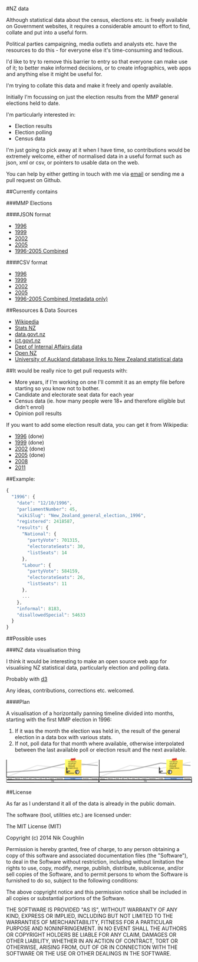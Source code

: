 #NZ data

Although statistical data about the census, elections etc. is freely available on Government websites, it requires a considerable amount to effort to find, collate and put into a useful form.

Political parties campaigning, media outlets and analysts etc. have the resources to do this - for everyone else it's time-consuming and tedious.

I'd like to try to remove this barrier to entry so that everyone can make use of it; to better make informed decisions, or to create infographics, web apps and anything else it might be useful for.

I'm trying to collate this data and make it freely and openly available.

Initially I'm focussing on just the election results from the MMP general elections held to date.

I'm particularly interested in:

- Election results
- Election polling
- Census data

I'm just going to pick away at it when I have time, so contributions would be extremely welcome, either of normalised data in a useful format such as json, xml or csv, or pointers to usable data on the web.  

You can help by either getting in touch with me via [email](mailto:nrkn.com@gmail.com) or sending me a pull request on Github.

##Currently contains

###MMP Elections

####JSON format
- [1996](https://github.com/nrkn/nz-data/blob/master/nz-general-election-1996.json)
- [1999](https://github.com/nrkn/nz-data/blob/master/nz-general-election-1999.json)
- [2002](https://github.com/nrkn/nz-data/blob/master/nz-general-election-2002.json)
- [2005](https://github.com/nrkn/nz-data/blob/master/nz-general-election-2005.json)
- [1996-2005 Combined](https://github.com/nrkn/nz-data/blob/master/nz-general-elections.json)

####CSV format
- [1996](https://github.com/nrkn/nz-data/blob/master/nz-general-election-1996-results.csv)
- [1999](https://github.com/nrkn/nz-data/blob/master/nz-general-election-1999-results.csv)
- [2002](https://github.com/nrkn/nz-data/blob/master/nz-general-election-2002-results.csv)
- [2005](https://github.com/nrkn/nz-data/blob/master/nz-general-election-2005-results.csv)
- [1996-2005 Combined (metadata only)](https://github.com/nrkn/nz-data/blob/master/nz-general-election-meta.csv)

##Resources & Data Sources

- [Wikipedia](http://en.wikipedia.org)
- [Stats NZ](http://www.stats.govt.nz/)
- [data.govt.nz](https://data.govt.nz/)
- [ict.govt.nz](http://ict.govt.nz/)
- [Dept of Internal Affairs data](http://www.dia.govt.nz/Data-and-statistics)
- [Open NZ](https://wiki.open.org.nz/wiki/display/main/Welcome)
- [University of Auckland database links to New Zealand statistical data](https://www.library.auckland.ac.nz/databases/record/?record=NZStats)

##It would be really nice to get pull requests with:

- More years, if I'm working on one I'll commit it as an empty file before starting so you know not to bother.
- Candidate and electorate seat data for each year
- Census data (ie. how many people were 18+ and therefore eligible but didn't enrol)
- Opinion poll results 

If you want to add some election result data, you can get it from Wikipedia:
- [1996](http://en.wikipedia.org/wiki/New_Zealand_general_election,_1996) (done)
- [1999](http://en.wikipedia.org/wiki/New_Zealand_general_election,_1999) (done)
- [2002](http://en.wikipedia.org/wiki/New_Zealand_general_election,_2002) (done)
- [2005](http://en.wikipedia.org/wiki/New_Zealand_general_election,_2005) (done)
- [2008](http://en.wikipedia.org/wiki/New_Zealand_general_election,_2008)
- [2011](http://en.wikipedia.org/wiki/New_Zealand_general_election,_2011)

##Example:

```javascript
{
  "1996": {    
    "date": "12/10/1996",
    "parliamentNumber": 45,
    "wikiSlug": "New_Zealand_general_election,_1996",
    "registered": 2418587,
    "results": {
      "National": {
        "partyVote": 701315,
        "electorateSeats": 30,
        "listSeats": 14
      },
      "Labour": {
        "partyVote": 584159,
        "electorateSeats": 26,
        "listSeats": 11
      },
      ...
    },
    "informal": 8183,
    "disallowedSpecial": 54633
  }
}
```

##Possible uses

###NZ data visualisation thing

I think it would be interesting to make an open source web app for visualising NZ statistical data, particularly election and polling data.

Probably with [d3](http://d3js.org/)

Any ideas, contributions, corrections etc. welcomed. 

####Plan

A visualisation of a horizontally panning timeline divided into months, starting with the first MMP election in 1996: 

1. If it was the month the election was held in, the result of the general election in a data box with various stats.
2. If not, poll data for that month where available, otherwise interpolated between the last available poll or election result and the next available. 

![](timeline.png)


##License

As far as I understand it all of the data is already in the public domain. 

The software (tool, utilities etc.) are licensed under: 

The MIT License (MIT)

Copyright (c) 2014 Nik Coughlin

Permission is hereby granted, free of charge, to any person obtaining a copy
of this software and associated documentation files (the "Software"), to deal
in the Software without restriction, including without limitation the rights
to use, copy, modify, merge, publish, distribute, sublicense, and/or sell
copies of the Software, and to permit persons to whom the Software is
furnished to do so, subject to the following conditions:

The above copyright notice and this permission notice shall be included in
all copies or substantial portions of the Software.

THE SOFTWARE IS PROVIDED "AS IS", WITHOUT WARRANTY OF ANY KIND, EXPRESS OR
IMPLIED, INCLUDING BUT NOT LIMITED TO THE WARRANTIES OF MERCHANTABILITY,
FITNESS FOR A PARTICULAR PURPOSE AND NONINFRINGEMENT. IN NO EVENT SHALL THE
AUTHORS OR COPYRIGHT HOLDERS BE LIABLE FOR ANY CLAIM, DAMAGES OR OTHER
LIABILITY, WHETHER IN AN ACTION OF CONTRACT, TORT OR OTHERWISE, ARISING FROM,
OUT OF OR IN CONNECTION WITH THE SOFTWARE OR THE USE OR OTHER DEALINGS IN
THE SOFTWARE.

